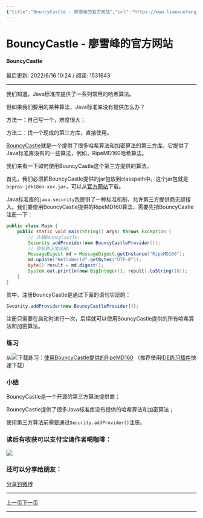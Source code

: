 ```yaml
---
{"title":"BouncyCastle - 廖雪峰的官方网站","url":"https://www.liaoxuefeng.com/wiki/1252599548343744/1305362418368545","clipped_at":"2022-09-27 14:54:30","tags":["无"],"dg-publish":true,"permalink":"/阅读库藏/BouncyCastle-廖雪峰的官方网站_1664261670/","dgPassFrontmatter":true}
---
```



# BouncyCastle - 廖雪峰的官方网站

#### BouncyCastle

最后更新: 2022/6/16 10:24 / 阅读: 1531643

* * *

我们知道，Java标准库提供了一系列常用的哈希算法。

但如果我们要用的某种算法，Java标准库没有提供怎么办？

方法一：自己写一个，难度很大；

方法二：找一个现成的第三方库，直接使用。

[BouncyCastle](https://www.bouncycastle.org/)就是一个提供了很多哈希算法和加密算法的第三方库。它提供了Java标准库没有的一些算法，例如，RipeMD160哈希算法。

我们来看一下如何使用BouncyCastle这个第三方提供的算法。

首先，我们必须把BouncyCastle提供的jar包放到classpath中。这个jar包就是`bcprov-jdk18on-xxx.jar`，可以从[官方网站](https://www.bouncycastle.org/latest_releases.html)下载。

Java标准库的`java.security`包提供了一种标准机制，允许第三方提供商无缝接入。我们要使用BouncyCastle提供的RipeMD160算法，需要先把BouncyCastle注册一下：

```java
public class Main {
    public static void main(String[] args) throws Exception {
        // 注册BouncyCastle:
        Security.addProvider(new BouncyCastleProvider());
        // 按名称正常调用:
        MessageDigest md = MessageDigest.getInstance("RipeMD160");
        md.update("HelloWorld".getBytes("UTF-8"));
        byte[] result = md.digest();
        System.out.println(new BigInteger(1, result).toString(16));
    }
}
```

其中，注册BouncyCastle是通过下面的语句实现的：

```javascript
Security.addProvider(new BouncyCastleProvider());
```

注册只需要在启动时进行一次，后续就可以使用BouncyCastle提供的所有哈希算法和加密算法。

### 练习

从[![](/img/user/阅读库藏/assets/1664261670-82df66c05e8151386ba91ee9702386ff.png)](https://gitee.com/)下载练习：[使用BouncyCastle提供的RipeMD160](https://gitee.com/liaoxuefeng/learn-java/blob/master/practices/Java%E6%95%99%E7%A8%8B/120.%E5%8A%A0%E5%AF%86%E4%B8%8E%E5%AE%89%E5%85%A8.1255943717668160/30.BouncyCastle.1305362418368545/encrypt-bc.zip?utm_source=blog_lxf) （推荐使用[IDE练习插件](https://www.liaoxuefeng.com/wiki/1252599548343744/1266092093733664)快速下载）

### 小结

BouncyCastle是一个开源的第三方算法提供商；

BouncyCastle提供了很多Java标准库没有提供的哈希算法和加密算法；

使用第三方算法前需要通过`Security.addProvider()`注册。

### 读后有收获可以支付宝请作者喝咖啡：

![](/img/user/阅读库藏/assets/1664261670-82635d7207da45f243d250a146511415.png)

### 还可以分享给朋友：

[分享到微博](#0)

* * *

[上一页](https://www.liaoxuefeng.com/wiki/1252599548343744/1304227729113121)[下一页](https://www.liaoxuefeng.com/wiki/1252599548343744/1305366354722849)

* * *